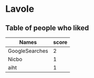 # Lavole
## Table of people who liked
Names | score
--- | ---
GoogleSearches | 2
Nicbo | 1
aiht | 1
